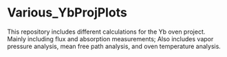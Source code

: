 # Various_YbProjPlots
This repository includes different calculations for the Yb oven project. Mainly including flux
and absorption measurements; Also includes vapor pressure analysis, mean free path analysis, 
and oven temperature analysis.
